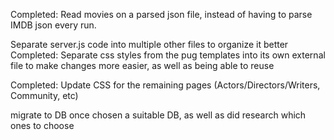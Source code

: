 Completed: Read movies on a parsed json file, instead of having to parse IMDB json every run.

Separate server.js code into multiple other files to organize it better
Completed: Separate css styles from the pug templates into its own external file to make changes more easier, as well as being able to reuse

Completed: Update CSS for the remaining pages (Actors/Directors/Writers, Community, etc)

migrate to DB once chosen a suitable DB, as well as did research which ones to choose